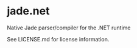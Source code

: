 jade.net
========

Native Jade parser/compiler for the .NET runtime

See LICENSE.md for license information.

